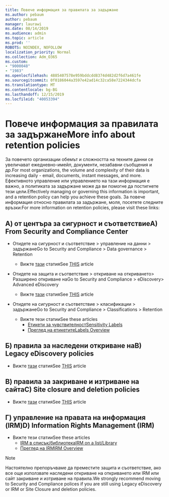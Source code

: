 ```yaml
---
title: Повече информация за правилата за задържане
ms.author: pebaum
author: pebaum
manager: laurawi
ms.date: 08/14/2019
ms.audience: admin
ms.topic: article
ms.prod: ''
ROBOTS: NOINDEX, NOFOLLOW
localization_priority: Normal
ms.collection: Adm_O365
ms.custom:
- "9000048"
- "1983"
ms.openlocfilehash: 4885407578e959bddcdd8374d482d2f6d7a461fe
ms.sourcegitcommit: 0f0186044a3597e42ad14c32ca58e7224344dcfa
ms.translationtype: MT
ms.contentlocale: bg-BG
ms.lasthandoff: 12/15/2019
ms.locfileid: "40053394"
---
```

# <a name="more-info-about-retention-policies"></a><span data-ttu-id="31d6a-102">Повече информация за правилата за задържане</span><span class="sxs-lookup"><span data-stu-id="31d6a-102">More info about retention policies</span></span>

<span data-ttu-id="31d6a-103">За повечето организации обемът и сложността на техните данни се увеличават ежедневно-имейл, документи, незабавни съобщения и др.</span><span class="sxs-lookup"><span data-stu-id="31d6a-103">For most organizations, the volume and complexity of their data is increasing daily - email, documents, instant messages, and more.</span></span> <span data-ttu-id="31d6a-104">Ефективното управление или управлението на тази информация е важно, а политиката за задържане може да ви помогне да постигнете тези цели.</span><span class="sxs-lookup"><span data-stu-id="31d6a-104">Effectively managing or governing this information is important, and a retention policy can help you achieve these goals.</span></span> <span data-ttu-id="31d6a-105">За повече информация относно правилата за задържане, моля, посетете следните връзки:</span><span class="sxs-lookup"><span data-stu-id="31d6a-105">For more information on retention policies, please visit these links:</span></span>

## <a name="a-from-security-and-compliance-center"></a><span data-ttu-id="31d6a-106">А) от центъра за сигурност и съответствие</span><span class="sxs-lookup"><span data-stu-id="31d6a-106">A) From Security and Compliance Center</span></span>

- <span data-ttu-id="31d6a-107">Отидете на сигурност и съответствие > управление на данни > задържане</span><span class="sxs-lookup"><span data-stu-id="31d6a-107">Go to Security and Compliance > Data governance > Retention</span></span>
  - <span data-ttu-id="31d6a-108">Вижте [тази](https://docs.microsoft.com/office365/securitycompliance/retention-policies) статия</span><span class="sxs-lookup"><span data-stu-id="31d6a-108">See [THIS](https://docs.microsoft.com/office365/securitycompliance/retention-policies) article</span></span>

- <span data-ttu-id="31d6a-109">Отидете на защита и съответствие > откриване на откриването> Разширено откриване на</span><span class="sxs-lookup"><span data-stu-id="31d6a-109">Go to Security and Compliance > eDiscovery> Advanced eDiscovery</span></span> 
  - <span data-ttu-id="31d6a-110">Вижте [тази](https://docs.microsoft.com/office365/securitycompliance/ediscovery-cases) статия</span><span class="sxs-lookup"><span data-stu-id="31d6a-110">See [THIS](https://docs.microsoft.com/office365/securitycompliance/ediscovery-cases) article</span></span>

- <span data-ttu-id="31d6a-111">Отидете на сигурност и съответствие > класификации > задържане</span><span class="sxs-lookup"><span data-stu-id="31d6a-111">Go to Security and Compliance > Classifications > Retention</span></span>
  - <span data-ttu-id="31d6a-112">Вижте тези статии</span><span class="sxs-lookup"><span data-stu-id="31d6a-112">See these articles</span></span>
    - [<span data-ttu-id="31d6a-113">Етикети за чувствителност</span><span class="sxs-lookup"><span data-stu-id="31d6a-113">Sensitivity Labels</span></span>](https://docs.microsoft.com/office365/securitycompliance/sensitivity-labels)
    - [<span data-ttu-id="31d6a-114">Преглед на етикетите</span><span class="sxs-lookup"><span data-stu-id="31d6a-114">Labels Overview</span></span>](https://docs.microsoft.com/office365/securitycompliance/labels)

## <a name="b-legacy-ediscovery-policies"></a><span data-ttu-id="31d6a-115">Б) правила за наследени откриване на</span><span class="sxs-lookup"><span data-stu-id="31d6a-115">B) Legacy eDiscovery policies</span></span>

- <span data-ttu-id="31d6a-116">Вижте [тази](https://support.office.com/article/Set-up-an-eDiscovery-Center-in-SharePoint-Online-A18F8975-AA7F-43B4-A7D6-001D14744D8E) статия</span><span class="sxs-lookup"><span data-stu-id="31d6a-116">See [THIS](https://support.office.com/article/Set-up-an-eDiscovery-Center-in-SharePoint-Online-A18F8975-AA7F-43B4-A7D6-001D14744D8E) article</span></span>

## <a name="c-site-closure-and-deletion-policies"></a><span data-ttu-id="31d6a-117">В) правила за закриване и изтриване на сайта</span><span class="sxs-lookup"><span data-stu-id="31d6a-117">C) Site closure and deletion policies</span></span>

- <span data-ttu-id="31d6a-118">Вижте [тази](https://support.office.com/article/Use-policies-for-site-closure-and-deletion-A8280D82-27FD-48C5-9ADF-8A5431208BA5) статия</span><span class="sxs-lookup"><span data-stu-id="31d6a-118">See [THIS](https://support.office.com/article/Use-policies-for-site-closure-and-deletion-A8280D82-27FD-48C5-9ADF-8A5431208BA5) article</span></span>  

## <a name="d-information-rights-management-irm"></a><span data-ttu-id="31d6a-119">Г) управление на правата на информация (IRM)</span><span class="sxs-lookup"><span data-stu-id="31d6a-119">D) Information Rights Management (IRM)</span></span>

- <span data-ttu-id="31d6a-120">Вижте тези статии</span><span class="sxs-lookup"><span data-stu-id="31d6a-120">See these articles</span></span>
  - [<span data-ttu-id="31d6a-121">IRM в списък/библиотека</span><span class="sxs-lookup"><span data-stu-id="31d6a-121">IRM on a list/Library</span></span>](https://support.office.com/article/apply-information-rights-management-to-a-list-or-library-3bdb5c4e-94fc-4741-b02f-4e7cc3c54aa1)
  - [<span data-ttu-id="31d6a-122">Преглед на IRM</span><span class="sxs-lookup"><span data-stu-id="31d6a-122">IRM Overview</span></span>](https://support.office.com/article/create-and-apply-information-management-policies-eb501fe9-2ef6-4150-945a-65a6451ee9e9)

> [!Note]
> <span data-ttu-id="31d6a-123">Настоятелно препоръчваме да преместите защита и съответствие, ако все още използвате наследени откриване на откриването или IRM или сайт закриване и изтриване на правила.</span><span class="sxs-lookup"><span data-stu-id="31d6a-123">We strongly recommend moving to Security and Compliance polices if you are still using Legacy eDiscovery or IRM or Site Closure and deletion policies.</span></span>
